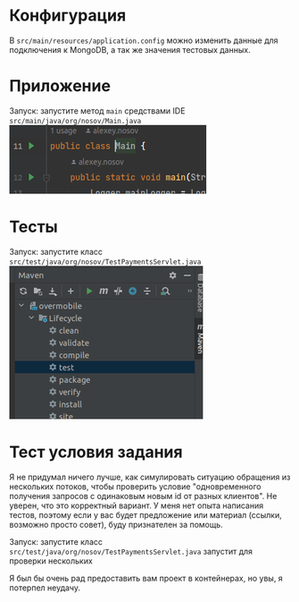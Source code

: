 # Конфигурация

В `src/main/resources/application.config` можно изменить данные для подключения к MongoDB, а так же значения тестовых 
данных.

# Приложение
Запуск: запустите метод `main` средствами IDE `src/main/java/org/nosov/Main.java`
![Screenshot](screenshot.png)

# Тесты
Запуск: запустите класс `src/test/java/org/nosov/TestPaymentsServlet.java`
![Screenshot1](screenshot1.png)

# Тест условия задания

Я не придумал ничего лучше, как симулировать ситуацию обращения из нескольких потоков, чтобы проверить условие 
"одновременного получения запросов с одинаковым новым id от разных клиентов". Не уверен, что это корректный вариант. 
У меня нет опыта написания тестов, поэтому если у вас будет предложение или материал (ссылки, возможно просто совет),
буду признателен за помощь.

Запуск: запустите класс `src/test/java/org/nosov/TestPaymentsServlet.java` запустит для проверки нескольких 

Я был бы очень рад предоставить вам проект в контейнерах, но увы, я потерпел неудачу.